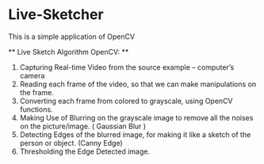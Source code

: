 # Live-Sketcher
This is a simple application of OpenCV

** Live Sketch Algorithm OpenCV: **

1. Capturing Real-time Video from the source example – computer’s camera
2. Reading each frame of the video, so that we can make manipulations on the frame.
3. Converting each frame from colored to grayscale, using OpenCV functions.
4. Making Use of Blurring on the grayscale image to remove all the noises on the picture/image. ( Gaussian Blur )
5. Detecting Edges of the blurred image, for making it like a sketch of the person or object. (Canny Edge)
6. Thresholding the Edge Detected image.
